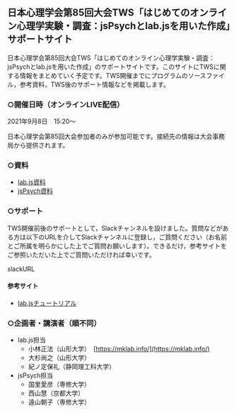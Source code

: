 ## 日本心理学会第85回大会TWS「はじめてのオンライン心理学実験・調査：jsPsychとlab.jsを用いた作成」サポートサイト

日本心理学会第85回大会TWS「はじめてのオンライン心理学実験・調査：jsPsychとlab.jsを用いた作成」のサポートサイトです。このサイトにTWSに関する情報をまとめていく予定です。TWS開催までにプログラムのソースファイル，参考資料，TWS後のサポート情報などを掲載します。

### ○開催日時（オンラインLIVE配信）

2021年9月8日　15:20〜

日本心理学会第85回大会参加者のみが参加可能です。接続先の情報は大会事務局から提供されます。


### ○資料

 * [lab.js資料](./labjs/)
 * [jsPsych資料](./jsPsych/)

### ○サポート

TWS開催前後のサポートとして，Slackチャンネルを設けました。質問などがある方は以下のURLを介してSlackチャンネルに登録し，ご質問ください（お名前とご所属を明らかにした上でご質問お願いします）。できるだけ，参考サイトをご参照いただいた上でご質問いただければ幸いです。

slackURL 

#### 参考サイト

 * [lab.jsチュートリアル](https://labjs.yucis.net/)

### ○企画者・講演者（順不同）
 * lab.js担当
   * 小林正法（山形大学）　[https://mklab.info/](https://mklab.info/)
   * 大杉尚之（山形大学）
   * 紀ノ定保礼（静岡理工科大学）
 * jsPsych担当
   * 国里愛彦（専修大学）
   * 西山慧（京都大学）
   * 遠山朝子（専修大学）
